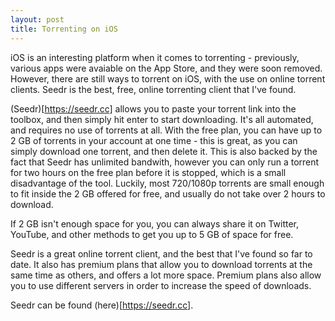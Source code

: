 ```yaml
---
layout: post
title: Torrenting on iOS
---
```


iOS is an interesting platform when it comes to torrenting - previously, various apps were avaiable on the App Store, and they were soon removed. However, there are still ways to torrent on iOS, with the use on online torrent clients. Seedr is the best, free, online torrenting client that I've found.

(Seedr)[https://seedr.cc] allows you to paste your torrent link into the toolbox, and then simply hit enter to start downloading. It's all automated, and requires no use of torrents at all. With the free plan, you can have up to 2 GB of torrents in your account at one time - this is great, as you can simply download one torrent, and then delete it. This is also backed by the fact that Seedr has unlimited bandwith, however you can only run a torrent for two hours on the free plan before it is stopped, which is a small disadvantage of the tool. Luckily, most 720/1080p torrents are small enough to fit inside the 2 GB offered for free, and usually do not take over 2 hours to download.

If 2 GB isn't enough space for you, you can always share it on Twitter, YouTube, and other methods to get you up to 5 GB of space for free.

Seedr is a great online torrent client, and the best that I've found so far to date. It also has premium plans that allow you to download torrents at the same time as others, and offers a lot more space. Premium plans also allow you to use different servers in order to increase the speed of downloads.

Seedr can be found (here)[https://seedr.cc].